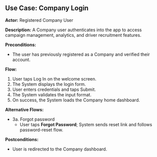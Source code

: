 ## Use Case: Company Login

**Actor:** Registered Company User

**Description:** A Company user authenticates into the app to access campaign management, analytics, and driver recruitment features.

**Preconditions:**
- The user has previously registered as a Company and verified their account.

**Flow:**
1. User taps Log In on the welcome screen.
2. The System displays the login form.
3. User enters credentials and taps Submit.
4. The System validates the input format.
5. On success, the System loads the Company home dashboard.

**Alternative Flows:**
- 3a. Forgot password
    - User taps **Forgot Password**; System sends reset link and follows password-reset flow.

**Postconditions:**
- User is redirected to the Company dashboard.  
